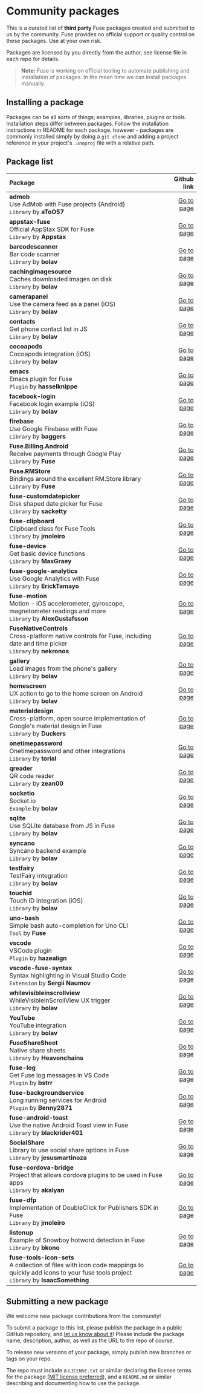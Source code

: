 
# Community packages

This is a curated list of **third party** Fuse packages created and submitted to us by the community. Fuse provides no official support or quality control on these packages. Use at your own risk.

Packages are licensed by you directly from the author, see license file in each repo for details.

> **Note:** Fuse is working on official tooling to automate publishing and installation of packages. In the mean time we can install packages manually.

## Installing a package

Packages can be all sorts of things; examples, libraries, plugins or tools. Installation steps differ between packages. Follow the installation instructions in README for each package, however - packages are commonly installed simply by doing a `git clone` and adding a project reference in your project's `.unoproj` file with a relative path.

## Package list

<table>
<thead>
<tr>
<th style="text-align:left">Package</th>
<th style="text-align:right">Github link</th>
</tr>
</thead>
<tbody>
<tr>
<td style="text-align:left"><strong>admob</strong><br>Use AdMob with Fuse projects (Android)<br><code>Library</code> by <strong>aToO57</strong></td>
<td style="text-align:right"><a href="https://github.com/aToO57/AdMob">Go to page</a></td>
</tr>
<tr>
<td style="text-align:left"><strong>appstax-fuse</strong><br>Official AppStax SDK for Fuse<br><code>Library</code> by <strong>Appstax</strong></td>
<td style="text-align:right"><a href="https://github.com/Appstax/appstax-fuse">Go to page</a></td>
</tr>
<tr>
<td style="text-align:left"><strong>barcodescanner</strong><br>Bar code scanner<br><code>Library</code> by <strong>bolav</strong></td>
<td style="text-align:right"><a href="https://github.com/bolav/fuse-barcodescanner">Go to page</a></td>
</tr>
<tr>
<td style="text-align:left"><strong>cachingimagesource</strong><br>Caches downloaded images on disk<br><code>Library</code> by <strong>bolav</strong></td>
<td style="text-align:right"><a href="https://github.com/bolav/fuse-cachingimagesource">Go to page</a></td>
</tr>
<tr>
<td style="text-align:left"><strong>camerapanel</strong><br>Use the camera feed as a panel (iOS)<br><code>Library</code> by <strong>bolav</strong></td>
<td style="text-align:right"><a href="https://github.com/bolav/fuse-camerapanel">Go to page</a></td>
</tr>
<tr>
<td style="text-align:left"><strong>contacts</strong><br>Get phone contact list in JS<br><code>Library</code> by <strong>bolav</strong></td>
<td style="text-align:right"><a href="https://github.com/bolav/fuse-contacts">Go to page</a></td>
</tr>
<tr>
<td style="text-align:left"><strong>cocoapods</strong><br>Cocoapods integration (iOS)<br><code>Library</code> by <strong>bolav</strong></td>
<td style="text-align:right"><a href="https://github.com/bolav/fuse-cocoapods">Go to page</a></td>
</tr>
<tr>
<td style="text-align:left"><strong>emacs</strong><br>Emacs plugin for Fuse<br><code>Plugin</code> by <strong>hasselknippe</strong></td>
<td style="text-align:right"><a href="https://github.com/kristianhasselknippe/fuse-mode">Go to page</a></td>
</tr>
<tr>
<td style="text-align:left"><strong>facebook-login</strong><br>Facebook login example (iOS)<br><code>Library</code> by <strong>bolav</strong></td>
<td style="text-align:right"><a href="https://github.com/bolav/fuse-facebook-login">Go to page</a></td>
</tr>
<tr>
<td style="text-align:left"><strong>firebase</strong><br>Use Google Firebase with Fuse<br><code>Library</code> by <strong>baggers</strong></td>
<td style="text-align:right"><a href="https://github.com/cbaggers/Fuse.Firebase">Go to page</a></td>
</tr>
<tr>
<td style="text-align:left"><strong>Fuse.Billing.Android</strong><br>Receive payments through Google Play<br><code>Library</code> by <strong>Fuse</strong></td>
<td style="text-align:right"><a href="https://github.com/fusetools/Fuse.Billing.Android">Go to page</a></td>
</tr>
<tr>
<td style="text-align:left"><strong>Fuse.RMStore</strong><br>Bindings around the excellent RM.Store library<br><code>Library</code> by <strong>Fuse</strong></td>
<td style="text-align:right"><a href="https://github.com/fusetools/Fuse.RMStore">Go to page</a></td>
</tr>
<tr>
<td style="text-align:left"><strong>fuse-customdatepicker</strong><br>Disk shaped date picker for Fuse<br><code>Library</code> by <strong>sacketty</strong></td>
<td style="text-align:right"><a href="https://github.com/sacketty/fuse-customdatepicker">Go to page</a></td>
</tr>
<tr>
<td style="text-align:left"><strong>fuse-clipboard</strong><br>Clipboard class for Fuse Tools<br><code>Library</code> by <strong>jmoleiro</strong></td>
<td style="text-align:right"><a href="https://github.com/jmoleiro/fuse-clipboard">Go to page</a></td>
</tr>
<tr>
<td style="text-align:left"><strong>fuse-device</strong><br>Get basic device functions<br><code>Library</code> by <strong>MaxGraey</strong></td>
<td style="text-align:right"><a href="https://github.com/MaxGraey/fuse-device">Go to page</a></td>
</tr>
<tr>
<td style="text-align:left"><strong>fuse-google-analytics</strong><br>Use Google Analytics with Fuse<br><code>Library</code> by <strong>ErickTamayo</strong></td>
<td style="text-align:right"><a href="https://github.com/ErickTamayo/fuse-google-analytics">Go to page</a></td>
</tr>
<tr>
<td style="text-align:left"><strong>fuse-motion</strong><br>Motion - iOS accelerometer, gyroscope, magnetometer readings and more<br><code>Library</code> by <strong>AlexGustafsson</strong></td>
<td style="text-align:right"><a href="https://github.com/AlexGustafsson/fuse-motion">Go to page</a></td>
</tr>
<tr>
<td style="text-align:left"><strong>FuseNativeControls</strong><br>Cross-platform native controls for Fuse, including date and time picker<br><code>Library</code> by <strong>nekronos</strong></td>
<td style="text-align:right"><a href="https://github.com/nekronos/FuseNativeControls">Go to page</a></td>
</tr>
<tr>
<td style="text-align:left"><strong>gallery</strong><br>Load images from the phone&#39;s gallery<br><code>Library</code> by <strong>bolav</strong></td>
<td style="text-align:right"><a href="https://github.com/bolav/fuse-gallery">Go to page</a></td>
</tr>
<tr>
<td style="text-align:left"><strong>homescreen</strong><br>UX action to go to the home screen on Android<br><code>Library</code> by <strong>bolav</strong></td>
<td style="text-align:right"><a href="https://github.com/bolav/fuse-homescreen">Go to page</a></td>
</tr>
<tr>
<td style="text-align:left"><strong>materialdesign</strong><br>Cross-platform, open source implementation of Google&#39;s material design in Fuse<br><code>Library</code> by <strong>Duckers</strong></td>
<td style="text-align:right"><a href="https://github.com/Duckers/Fuse.MaterialDesign">Go to page</a></td>
</tr>
<tr>
<td style="text-align:left"><strong>onetimepassword</strong><br>Onetimepassword and other integrations<br><code>Library</code> by <strong>torial</strong></td>
<td style="text-align:right"><a href="https://github.com/torial/fuse-community">Go to page</a></td>
</tr>
<tr>
<td style="text-align:left"><strong>qreader</strong><br>QR code reader<br><code>Library</code>  by <strong>zean00</strong></td>
<td style="text-align:right"><a href="https://github.com/zean00/fuse-qreader">Go to page</a></td>
</tr>
<tr>
<td style="text-align:left"><strong>socketio</strong><br>Socket.io<br><code>Example</code> by <strong>bolav</strong></td>
<td style="text-align:right"><a href="https://github.com/bolav/fuse-example-using-socketio">Go to page</a></td>
</tr>
<tr>
<td style="text-align:left"><strong>sqlite</strong><br>Use SQLite database from JS in Fuse<br><code>Library</code> by <strong>bolav</strong></td>
<td style="text-align:right"><a href="https://github.com/bolav/fuse-sqlite">Go to page</a></td>
</tr>
<tr>
<td style="text-align:left"><strong>syncano</strong><br>Syncano backend example<br><code>Library</code> by <strong>bolav</strong></td>
<td style="text-align:right"><a href="https://github.com/bolav/fuse-example-using-syncano">Go to page</a></td>
</tr>
<tr>
<td style="text-align:left"><strong>testfairy</strong><br>TestFairy integration<br><code>Library</code> by <strong>bolav</strong></td>
<td style="text-align:right"><a href="https://github.com/bolav/fuse-testfairy">Go to page</a></td>
</tr>
<tr>
<td style="text-align:left"><strong>touchid</strong><br>Touch ID integration (iOS)<br><code>Library</code> by <strong>bolav</strong></td>
<td style="text-align:right"><a href="https://github.com/bolav/fuse-touchid">Go to page</a></td>
</tr>
<tr>
<td style="text-align:left"><strong>uno-bash</strong><br>Simple bash auto-completion for Uno CLI<br><code>Tool</code> by <strong>Fuse</strong></td>
<td style="text-align:right"><a href="https://github.com/fuse-open/UnoBashCompletion">Go to page</a></td>
</tr>
<tr>
<td style="text-align:left"><strong>vscode</strong><br>VSCode plugin<br><code>Plugin</code> by <strong>hazealign</strong></td>
<td style="text-align:right"><a href="https://github.com/Hazealign/vscode-fuse">Go to page</a></td>
</tr>
<tr>
<td style="text-align:left"><strong>vscode-fuse-syntax</strong><br>Syntax highlighting in Visual Studio Code<br><code>Extension</code> by <strong>Sergii Naumov</strong></td>
<td style="text-align:right"><a href="https://marketplace.visualstudio.com/items?itemName=naumovs.vscode-fuse-syntax">Go to page</a></td>
</tr>
<tr>
<td style="text-align:left"><strong>whilevisibleinscrollview</strong><br>WhileVisibleInScrollView UX trigger<br><code>Library</code> by <strong>bolav</strong></td>
<td style="text-align:right"><a href="https://github.com/bolav/fuse-whilevisibleinscrollview">Go to page</a></td>
</tr>
<tr>
<td style="text-align:left"><strong>YouTube</strong><br>YouTube integration<br><code>Library</code> by <strong>bolav</strong></td>
<td style="text-align:right"><a href="https://github.com/bolav/fuse-youtube">Go to page</a></td>
</tr>
<tr>
<td style="text-align:left"><strong>FuseShareSheet</strong><br>Native share sheets<br><code>Library</code> by <strong>Heavenchains</strong></td>
<td style="text-align:right"><a href="https://github.com/heavenchains/FuseShareSheet">Go to page</a></td>
</tr>
<tr>
<td style="text-align:left"><strong>fuse-log</strong><br>Get Fuse log messages in VS Code<br><code>Plugin</code> by <strong>bstrr</strong></td>
<td style="text-align:right"><a href="https://github.com/bstrr/vscode-fuse-log">Go to page</a></td>
</tr>
<tr>
<td style="text-align:left"><strong>fuse-backgroundservice</strong><br>Long running services for Android<br><code>Plugin</code> by <strong>Benny2871</strong></td>
<td style="text-align:right"><a href="https://github.com/benny2871/fuse-backgroundservice">Go to page</a></td>
</tr>
<tr>
<td style="text-align:left"><strong>fuse-android-toast</strong><br>Use the native Android Toast view in Fuse<br><code>Library</code> by <strong>blackrider401</strong></td>
<td style="text-align:right"><a href="https://github.com/blackrider401/Fuse_Android_Toast">Go to page</a></td>
</tr>
<tr>
<td style="text-align:left"><strong>SocialShare</strong><br>Library to use social share options in Fuse<br><code>Library</code> by <strong>jesusmartinoza</strong></td>
<td style="text-align:right"><a href="https://github.com/jesusmartinoza/Fuse.SocialShare">Go to page</a></td>
</tr>
<tr>
<td style="text-align:left"><strong>fuse-cordova-bridge</strong><br>Project that allows cordova plugins to be used in Fuse apps<br><code>Library</code> by <strong>akalyan</strong></td>
<td style="text-align:right"><a href="https://github.com/akalyan/fuse-cordova-bridge">Go to page</a></td>
</tr>
<tr>
<td style="text-align:left"><strong>fuse-dfp</strong><br>Implementation of DoubleClick for Publishers SDK in Fuse<br><code>Library</code> by <strong>jmoleiro</strong></td>
<td style="text-align:right"><a href="https://github.com/jmoleiro/fuse-dfp">Go to page</a></td>
</tr>
<tr>
<td style="text-align:left"><strong>listenup</strong><br>Example of Snowboy hotword detection in Fuse<br><code>Library</code> by <strong>bkono</strong></td>
<td style="text-align:right"><a href="https://github.com/bkono/listenup">Go to page</a></td>
</tr>
<tr>
<td style="text-align:left"><strong>fuse-tools-icon-sets</strong><br>A collection of files with icon code mappings to quickly add icons to your fuse tools project<br><code>Library</code> by <strong>IsaacSomething</strong></td>
<td style="text-align:right"><a href="https://github.com/IsaacSomething/fuse-tools-icon-sets">Go to page</a></td>
</tr>
</tbody>
</table>

## Submitting a new package

We welcome new package contributions from the community!

To submit a package to this list, please publish the package in a public GitHub repository, and [let us know about it](https://fusecommunity.slack.com/)! Please include the package name, description, author, as well as the URL to the repo of course.

To release new versions of your package, simply publish new branches or tags on your repo.

The repo must include a `LICENSE.txt` or similar declaring the license terms for the package ([MIT license preferred](https://opensource.org/licenses/MIT)), and a `README.md` or similar describing and documenting how to use the package.
